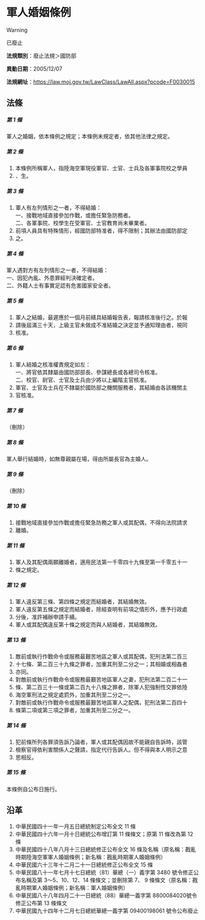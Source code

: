 # 軍人婚姻條例


> [!WARNING]
> 已廢止


**法規類別**：廢止法規＞國防部

**異動日期**：2005/12/07  

**法規網址**：https://law.moj.gov.tw/LawClass/LawAll.aspx?pcode=F0030015



## 法條
##### 第 1 條
軍人之婚姻，依本條例之規定；本條例未規定者，依其他法律之規定。

##### 第 2 條
1. 本條例所稱軍人，指陸海空軍現役軍官、士官、士兵及各軍事院校之學員
1. 、生。

##### 第 3 條
1. 軍人有左列情形之一者，不得結婚：  
一、接戰地域直接參加作戰，或擔任緊急防務者。  
二、各軍事院、校學生在受軍官、士官教育尚未畢業者。
1. 前項人員具有特殊情形，經國防部特准者，得不限制；其辦法由國防部定
1. 之。

##### 第 4 條
軍人遇對方有左列情形之一者，不得結婚：  
一、因犯內亂、外患罪經判決確定者。  
二、外籍人士有事實足認有危害國家安全者。

##### 第 5 條
1. 軍人之結婚，最遲應於一個月前繕具結婚報告表，報請核准後行之。於報
1. 請後屆滿三十天，上級主官未做成不准結婚之決定並予通知理由者，視同
1. 核准。

##### 第 6 條
1. 軍人結婚之核准權責規定如左：  
一、將官依其隸屬由國防部部長、參謀總長或各總司令核准。  
二、校官、尉官、士官及士兵由少將以上編階主官核准。
1. 軍官、士官及士兵在不隸屬於國防部之機關服務者，其結婚由各該機關主
1. 官核准。

##### 第 7 條
（刪除）

##### 第 8 條
軍人舉行結婚時，如無尊親屬在場，得由所屬長官為主婚人。

##### 第 9 條
（刪除）

##### 第 10 條
1. 接戰地域直接參加作戰或擔任緊急防務之軍人或其配偶，不得向法院請求
1. 離婚。

##### 第 11 條
1. 軍人及其配偶兩願離婚者，適用民法第一千零四十九條至第一千零五十一
1. 條之規定。

##### 第 12 條
1. 軍人違反第三條、第四條之規定而結婚者，其結婚無效。
1. 軍人違反第五條之規定而結婚者，除經查明有前項之情形外，應予行政處
1. 分後，准許補辦申請手續。
1. 軍人或其配偶違反第十條之規定而與人結婚者，其結婚無效。

##### 第 13 條
1. 敵前或執行作戰命令或服務最艱苦地區之軍人或其配偶，犯刑法第二百三
1. 十七條、第二百三十九條之罪者，加重其刑至二分之一；其相婚或相姦者
1. 亦同。
1. 對敵前或執行作戰命令或服務最艱苦地區軍人之妻，犯刑法第二百二十一
1. 條、第二百三十一條或第二百九十八條之罪者，除軍人犯強制性交罪依陸
1. 海空軍刑法之規定處罰外，加重其刑至二分之一。
1. 對敵前或執行作戰命令或服務最艱苦地區軍人之配偶，犯刑法第二百四十
1. 條第二項或第三項之罪者，加重其刑至二分之一。

##### 第 14 條
1. 犯前條所列各罪須告訴乃論者，軍人或其配偶因故不能親自告訴時，該管
1. 檢察官得依利害關係人之聲請，指定代行告訴人。但不得與本人明示之意
1. 思相反。

##### 第 15 條
本條例自公布日施行。

## 沿革
1. 中華民國四十一年一月五日總統制定公布全文 11 條  
1. 中華民國四十六年一月十日總統公布增訂第 11 條條文；原第 11 條改為第 12 條  
1. 中華民國四十八年八月十三日總統修正公布全文 16 條及名稱（原名稱：戡亂時期陸海空軍軍人婚姻條例；新名稱：戡亂時期軍人婚姻條例）
1. 中華民國六十三年十二月二十一日總統修正公布全文 15 條
1. 中華民國八十一年七月十七日總統（81）華總（一）義字第 3480 號令修正公布名稱及第 3～5、10、12、14 條條文；並刪除第 7、 9  條條文（原名稱：戡亂時期軍人婚姻條例；新名稱：軍人婚姻條例）
1. 中華民國八十八年四月二十一日總統（88）華總一義字第 8800084020號令修正公布第 13 條條文
1. 中華民國九十四年十二月七日總統華總一義字第 09400198061  號令公布廢止
